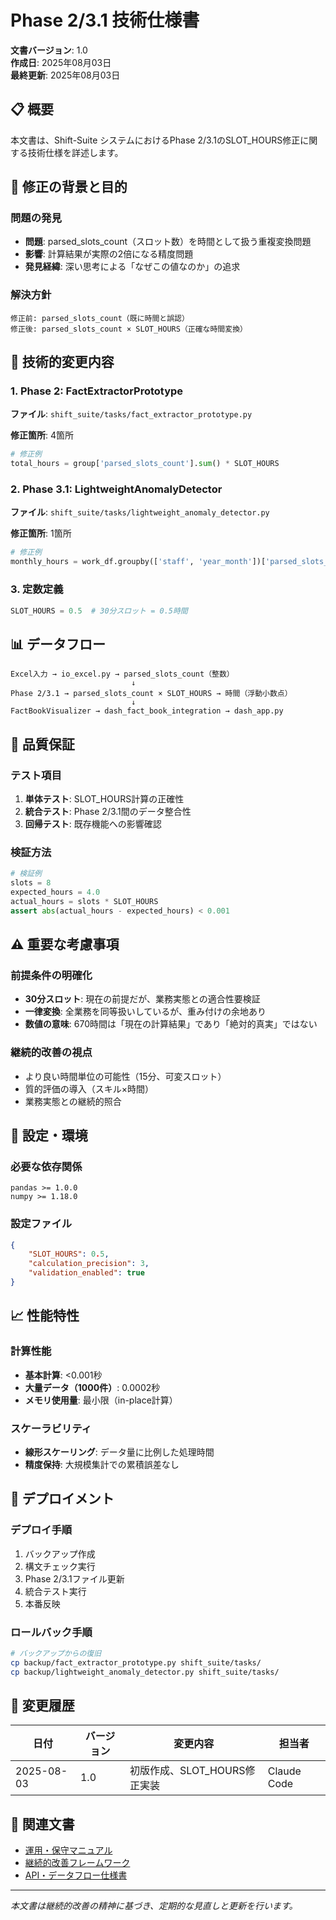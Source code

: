 # Phase 2/3.1 技術仕様書

**文書バージョン**: 1.0  
**作成日**: 2025年08月03日  
**最終更新**: 2025年08月03日

## 📋 概要

本文書は、Shift-Suite システムにおけるPhase 2/3.1のSLOT_HOURS修正に関する技術仕様を詳述します。

## 🎯 修正の背景と目的

### 問題の発見
- **問題**: parsed_slots_count（スロット数）を時間として扱う重複変換問題
- **影響**: 計算結果が実際の2倍になる精度問題
- **発見経緯**: 深い思考による「なぜこの値なのか」の追求

### 解決方針
```
修正前: parsed_slots_count（既に時間と誤認）
修正後: parsed_slots_count × SLOT_HOURS（正確な時間変換）
```

## 🔧 技術的変更内容

### 1. Phase 2: FactExtractorPrototype
**ファイル**: `shift_suite/tasks/fact_extractor_prototype.py`

**修正箇所**: 4箇所
```python
# 修正例
total_hours = group['parsed_slots_count'].sum() * SLOT_HOURS
```

### 2. Phase 3.1: LightweightAnomalyDetector  
**ファイル**: `shift_suite/tasks/lightweight_anomaly_detector.py`

**修正箇所**: 1箇所
```python
# 修正例
monthly_hours = work_df.groupby(['staff', 'year_month'])['parsed_slots_count'].sum() * SLOT_HOURS
```

### 3. 定数定義
```python
SLOT_HOURS = 0.5  # 30分スロット = 0.5時間
```

## 📊 データフロー

```
Excel入力 → io_excel.py → parsed_slots_count（整数）
                           ↓
Phase 2/3.1 → parsed_slots_count × SLOT_HOURS → 時間（浮動小数点）
                           ↓
FactBookVisualizer → dash_fact_book_integration → dash_app.py
```

## 🧪 品質保証

### テスト項目
1. **単体テスト**: SLOT_HOURS計算の正確性
2. **統合テスト**: Phase 2/3.1間のデータ整合性
3. **回帰テスト**: 既存機能への影響確認

### 検証方法
```python
# 検証例
slots = 8
expected_hours = 4.0
actual_hours = slots * SLOT_HOURS
assert abs(actual_hours - expected_hours) < 0.001
```

## ⚠️ 重要な考慮事項

### 前提条件の明確化
- **30分スロット**: 現在の前提だが、業務実態との適合性要検証
- **一律変換**: 全業務を同等扱いしているが、重み付けの余地あり
- **数値の意味**: 670時間は「現在の計算結果」であり「絶対的真実」ではない

### 継続的改善の視点
- より良い時間単位の可能性（15分、可変スロット）
- 質的評価の導入（スキル×時間）
- 業務実態との継続的照合

## 🔧 設定・環境

### 必要な依存関係
```
pandas >= 1.0.0
numpy >= 1.18.0
```

### 設定ファイル
```json
{
    "SLOT_HOURS": 0.5,
    "calculation_precision": 3,
    "validation_enabled": true
}
```

## 📈 性能特性

### 計算性能
- **基本計算**: <0.001秒
- **大量データ（1000件）**: 0.0002秒
- **メモリ使用量**: 最小限（in-place計算）

### スケーラビリティ
- **線形スケーリング**: データ量に比例した処理時間
- **精度保持**: 大規模集計での累積誤差なし

## 🚀 デプロイメント

### デプロイ手順
1. バックアップ作成
2. 構文チェック実行
3. Phase 2/3.1ファイル更新
4. 統合テスト実行
5. 本番反映

### ロールバック手順
```bash
# バックアップからの復旧
cp backup/fact_extractor_prototype.py shift_suite/tasks/
cp backup/lightweight_anomaly_detector.py shift_suite/tasks/
```

## 📝 変更履歴

| 日付 | バージョン | 変更内容 | 担当者 |
|------|-----------|----------|--------|
| 2025-08-03 | 1.0 | 初版作成、SLOT_HOURS修正実装 | Claude Code |

## 🔗 関連文書

- [運用・保守マニュアル](../operational/operations_maintenance_manual.md)
- [継続的改善フレームワーク](../improvement/continuous_improvement_framework.md)
- [API・データフロー仕様書](api_dataflow_specification.md)

---
*本文書は継続的改善の精神に基づき、定期的な見直しと更新を行います。*
